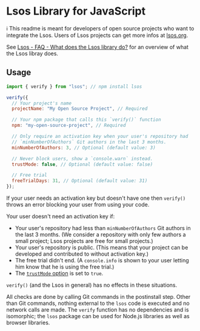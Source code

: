 # Lsos Library for JavaScript

:information_source: This readme is meant for developers of open source projects who want to integrate the Lsos. Users of Lsos projects can get more infos at [lsos.org](https://lsos.org).

See [Lsos - FAQ - What does the Lsos library do?](https://lsos.org/faq#lib) for an overview of what the Lsos libray does.

## Usage

```js
import { verify } from "lsos"; // npm install lsos

verify({
  // Your project's name
  projectName: "My Open Source Project", // Required

  // Your npm package that calls this `verify()` function
  npm: "my-open-source-project", // Required

  // Only require an activation key when your user's repository had
  // `minNumberOfAuthors` Git authors in the last 3 months.
  minNumberOfAuthors: 3, // Optional (default value: 3)

  // Never block users, show a `console.warn` instead.
  trustMode: false, // Optional (default value: false)

  // Free trial
  freeTrialDays: 31, // Optional (default value: 31)
});
```

If your user needs an activation key but doesn't have one then `verify()` throws an error blocking your user from using your code.

Your user doesn't need an activation key if:

- Your user's repository had less than `minNumberOfAuthors` Git authors in the last 3 months.
  (We consider a repository with only few authors a small project; Lsos projects are free for small projects.)
- Your user's repository is public. (This means that your project can be developed and contributed to without activation key.)
- The free trial didn't end. (A `console.info` is shown to your user letting him know that he is using the free trial.)
- The [`trustMode` option](https://lsos.org/faq#trust-mode) is set to `true`.

`verify()` (and the Lsos in general) has no effects in these situations.

All checks are done by calling Git commands in the postinstall step.
Other than Git commands, nothing external to the `lsos` code is executed and no network calls are made.
The `verify` function has no dependencies and is isomorphic;
the `lsos` package can be used for Node.js libraries as well as browser libraries.

<br/>
